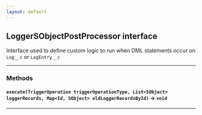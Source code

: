 ```yaml
---
layout: default
---
```


## LoggerSObjectPostProcessor interface

Interface used to define custom logic to run when DML statements occur on `Log__c` or `LogEntry__c`

---

### Methods

#### `execute(TriggerOperation triggerOperationType, List<SObject> loggerRecords, Map<Id, SObject> oldLoggerRecordsById)` → `void`

---
